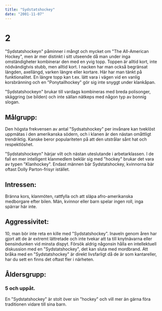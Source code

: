 ```yaml
---
title: "Sydstatshockey"
date: "2001-11-07"
---
```


# 2

"Sydstatshockeyn" påminner i mångt och mycket om "The All-American Hockey", men är mer distinkt i sitt utseende då man under inga omständigheter kombinerar den med en yvig topp. Toppen är alltid kort, inte nödvändigtvis stubb, men alltid kort. I nacken har man också begränsat längden, axellängd, varken längre eller kortare. Här har man tänkt på funktionalitet. En längre topp kan t.ex. lätt vara i vägen vid en vanlig korsbränning och en "Ponytailhockey" gör sig inte snyggt under klankåpan.

"Sydstatshockeyn" brukar till vardags kombineras med breda polisonger, skäggring (se bilden) och inte sällan nätkeps med någon typ av bonnig slogan.

## Målgrupp:
Den högsta frekvensen av antal "Sydsatshockey" per invånare kan tveklöst uppmätas i den amerikanska södern, och i klanen är den nästan omåttligt trendriktig. Kanske beror populariteten på att den utstrålar sånt hat och respektlöshet.

"Sydstatshockeyn" härjar vilt och nästan uteslutande i arbetarklassen. I de fall en mer intelligent klanmedlem beklär sig med "hockey" brukar det vara av typen "Klanhockey". Endast männen bär Sydstatshockey, kvinnorna bär oftast Dolly Parton-frisyr istället.

## Intressen:
Bränna kors, klanmöten, rattfylla och att släpa afro-amerikanska medborgare efter bilen. Män, kvinnor eller barn spelar ingen roll, inga spärrar här inte.

## Aggressivitet:
10, man bör inte reta en kille med "Sydstatshockey". Inaveln genom åren har gjort att de är extremt lättretade och inte tvekar att ta till knytnävarna eller bensindunken vid minsta dispyt. Försök aldrig någonsin hålla en intellektuell diskussion med en "Sydstatshockey", det kan sluta med mordbrand. Att bråka med en "Sydstatshockey" är direkt livsfarligt då de är som kantareller, har du sett en finns det oftast fler i närheten.

## Åldersgrupp:
### 5 och uppåt.
En "Sydstatshockey" är stolt över sin "hockey" och vill mer än gärna föra traditionen vidare till sina barn.

